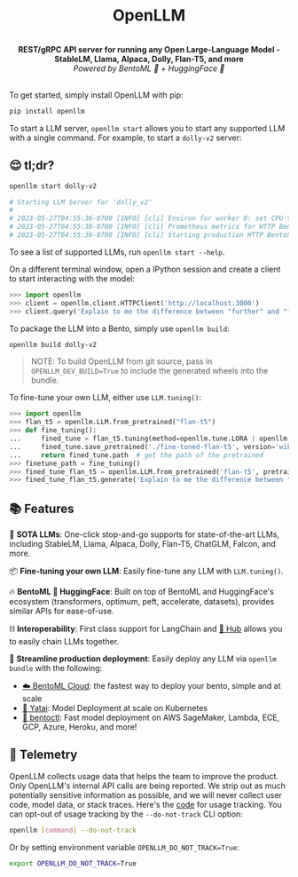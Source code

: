 <div align="center">
    <h1 align="center">OpenLLM</h1>
    <br>
    <strong>REST/gRPC API server for running any Open Large-Language Model - StableLM, Llama, Alpaca, Dolly, Flan-T5, and more<br></strong>
    <i>Powered by BentoML 🍱 + HuggingFace 🤗</i>
    <br>
</div>

<br/>

To get started, simply install OpenLLM with pip:

```bash
pip install openllm
```

To start a LLM server, `openllm start` allows you to start any supported LLM
with a single command. For example, to start a `dolly-v2` server:

## 😌 tl;dr?

```bash
openllm start dolly-v2

# Starting LLM Server for 'dolly_v2'
#
# 2023-05-27T04:55:36-0700 [INFO] [cli] Environ for worker 0: set CPU thread coun t to 10
# 2023-05-27T04:55:36-0700 [INFO] [cli] Prometheus metrics for HTTP BentoServer f rom "_service.py:svc" can be accessed at http://localhost:3000/metrics.
# 2023-05-27T04:55:36-0700 [INFO] [cli] Starting production HTTP BentoServer from "_service.py:svc" listening on http://0.0.0.0:3000 (Press CTRL+C to quit)
```

To see a list of supported LLMs, run `openllm start --help`.

On a different terminal window, open a IPython session and create a client to
start interacting with the model:

```python
>>> import openllm
>>> client = openllm.client.HTTPClient('http://localhost:3000')
>>> client.query('Explain to me the difference between "further" and "farther"')
```

To package the LLM into a Bento, simply use `openllm build`:

```bash
openllm build dolly-v2
```

> NOTE: To build OpenLLM from git source, pass in `OPENLLM_DEV_BUILD=True` to
> include the generated wheels into the bundle.

To fine-tune your own LLM, either use `LLM.tuning()`:

```python
>>> import openllm
>>> flan_t5 = openllm.LLM.from_pretrained("flan-t5")
>>> def fine_tuning():
...     fined_tune = flan_t5.tuning(method=openllm.tune.LORA | openllm.tune.P_TUNING, dataset='wikitext-2', ...)
...     fined_tune.save_pretrained('./fine-tuned-flan-t5', version='wikitext')
...     return fined_tune.path  # get the path of the pretrained
>>> finetune_path = fine_tuning()
>>> fined_tune_flan_t5 = openllm.LLM.from_pretrained('flan-t5', pretrained=finetune_path)
>>> fined_tune_flan_t5.generate('Explain to me the difference between "further" and "farther"')
```

## 📚 Features

🚂 **SOTA LLMs**: One-click stop-and-go supports for state-of-the-art LLMs,
including StableLM, Llama, Alpaca, Dolly, Flan-T5, ChatGLM, Falcon, and more.

📦 **Fine-tuning your own LLM**: Easily fine-tune any LLM with `LLM.tuning()`.

🔥 **BentoML 🤝 HuggingFace**: Built on top of BentoML and HuggingFace's
ecosystem (transformers, optimum, peft, accelerate, datasets), provides similar
APIs for ease-of-use.

⛓️ **Interoperability**: First class support for LangChain and
[🤗 Hub](https://huggingface.co/) allows you to easily chain LLMs together.

🎯 **Streamline production deployment**: Easily deploy any LLM via
`openllm bundle` with the following:

- [☁️ BentoML Cloud](https://l.bentoml.com/bento-cloud): the fastest way to
  deploy your bento, simple and at scale
- [🦄️ Yatai](https://github.com/bentoml/yatai): Model Deployment at scale on
  Kubernetes
- [🚀 bentoctl](https://github.com/bentoml/bentoctl): Fast model deployment on
  AWS SageMaker, Lambda, ECE, GCP, Azure, Heroku, and more!

## 🍇 Telemetry

OpenLLM collects usage data that helps the team to improve the product. Only
OpenLLM's internal API calls are being reported. We strip out as much
potentially sensitive information as possible, and we will never collect user
code, model data, or stack traces. Here's the
[code](./src/openllm/utils/analytics.py) for usage tracking. You can opt-out of
usage tracking by the `--do-not-track` CLI option:

```bash
openllm [command] --do-not-track
```

Or by setting environment variable `OPENLLM_DO_NOT_TRACK=True`:

```bash
export OPENLLM_DO_NOT_TRACK=True
```

